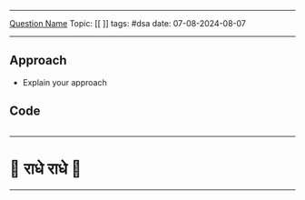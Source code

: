 
---
[Question Name](link)
Topic: [[ ]]
tags: #dsa 
date: 07-08-2024-08-07

---
## Approach

- Explain your approach

## Code 

```cpp

```

---
# 🦚 राधे राधे 🦚
---
